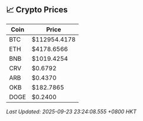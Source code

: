## 📈 Crypto Prices

| Coin | Price |
| ---- | ----- |
| BTC | $112954.4178 |
| ETH | $4178.6566 |
| BNB | $1019.4254 |
| CRV | $0.6792 |
| ARB | $0.4370 |
| OKB | $182.7865 |
| DOGE | $0.2400 |

_Last Updated: 2025-09-23 23:24:08.555 +0800 HKT_